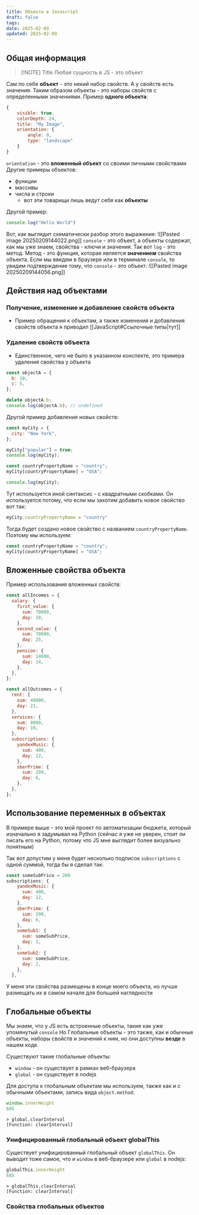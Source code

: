 ```yaml
---
title: Объекты в Javascript
draft: false
tags: 
date: 2025-02-09
updated: 2025-02-09
---
```

## Общая информация
> [!NOTE] Title
> Любая сущность в JS - это объект

Сам по себе **объект** - это некий набор свойств. А у свойств есть значения. Таким образом объекты - это наборы свойств с определенными значениями.
Пример **одного объекта**:
```js
{
    visible: true,
    colorDepth: 24,
    title: "My Image",
    orientation: {
        angle: 0,
        type: "landscape"
    }
}
```
`orientation` - это **вложенный объект** со своими личными свойствами
Другие примеры объектов:
- функции
- массивы
- числа и строки
	- вот эти товарищи лишь ведут себя как **объекты**

Другой пример:
```js
console.log("Hello World")
```
Вот, как выглядит схематически разбор этого выражения:
	![[Pasted image 20250209144022.png]]
	`console` - это объект, а объекты содержат, как мы уже знаем, свойства - ключи и значения. Так вот `log` - это метод. Метод - это функция, которая является **значением** свойства объекта.
Если мы введем в браузере или в терминале `console`, то увидим подтверждение тому, что `console` - это объект:
	![[Pasted image 20250209144056.png]]

## Действия над объектами
### Получение, изменение и добавление свойств объекта
- Пример обращения к объектам, а также изменения и добавления свойств объекта я приводил [[JavaScript#Ссылочные типы|тут]]
### Удаление свойств объекта
- Единственное, чего не было в указанном конспекте, это примера удаления свойства у объекта
```js
const objectA = {
  b: 10,
  c: 5,
};

delete objectA.b;
console.log(objectA.b); // undefined
```

Другой пример добавления новых свойств:
```js
const myCity = {
  city: "New York",
};

myCity["popular"] = true;
console.log(myCity);

const countryPropertyName = "country";
myCity[countryPropertyName] = "USA";

console.log(myCity);
```

Тут используется иной синтаксис - с квадратными скобками.
Он используется потому, что если мы захотим добавить новое свойство вот так:
```js
myCity.countryPropertyName = "country"
```
Тогда будет создано новое свойство с названием `countryPropertyName`. Поэтому мы используем:
```js
const countryPropertyName = "country";
myCity[countryPropertyName] = "USA";
```
## Вложенные свойства объекта
Пример использования вложенных свойств:
```js
const allIncomes = {
  salary: {
    first_value: {
      sum: 70000,
      day: 10,
    },
    second_value: {
      sum: 70000,
      day: 25,
    },
    pension: {
      sum: 14000,
      day: 14,
    },
  },
};

const allOutcomes = {
  rent: {
    sum: 40000,
    day: 21,
  },
  services: {
    sum: 8000,
    day: 10,
  },
  subscriptions: {
    yandexMusic: {
      sum: 400,
      day: 12,
    },
    sberPrime: {
      sum: 299,
      day: 6,
    },
  },
};
```

## Использование переменных в объектах
В примере выше - это мой проект по автоматизации бюджета, который изначально я задумывал на Python (сейчас я уже не уверен, стоит ли писать его на Python, потому что JS мне выглядит более визуально понятным)

Так вот допустим у меня будет несколько подписок `subscriptions` с одной суммой, тогда бы я сделал так:
```js
const someSubPrice = 200
subscriptions: {
    yandexMusic: {
      sum: 400,
      day: 12,
    },
    sberPrime: {
      sum: 299,
      day: 6,
    },
    someSub1: {
      sum: someSubPrice,
      day: 1,
    },
    someSub2: {
      sum: someSubPrice,
      day: 2,
    },
  },
```
У меня эти свойства размещены в конце моего объекта, но лучше размещать их в самом начале для большей наглядности

## Глобальные объекты
Мы знаем, что у JS есть встроенные объекты, такие как уже упомянутый `console`
Но Глобальные объекты - это также, как и обычные объекты, наборы свойств и значений к ним, но они доступны **везде** в нашем коде.

Существуют такие глобальные объекты:
- `window` - он существует в рамках веб-браузера
- `global` - он существует в nodejs

Для доступа к глобальным объектам мы используем, также как и с обычными объектами, запись вида `object.method`:
```js
window.innerHeight
685
```

```node
> global.clearInterval
[Function: clearInterval]
```

### Унифицированный глобальный объект globalThis
Существует унифицированный глобальный объект `globalThis`. Он выводит тоже самое, что и `window` в веб-браузере или `global` в nodejs:
```js
globalThis.innerHeight
685
```

```node
> globalThis.clearInterval
[Function: clearInterval]
```

### Свойства глобальных объектов


